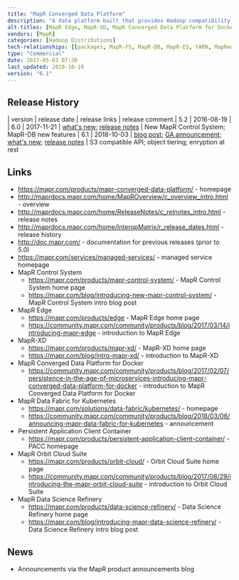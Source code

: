 ```yaml
---
title: "MapR Converged Data Platform"
description: "A data platform built that provides Hadoop compatibility (via YARN and the MapR-FS HDFS compatible API), NoSQL and streaming data storage via MapR-DB and MapR-ES respectively, and a bundle of open source Hadoop projects via the MapR Ecosystem Pack.  Comes with an installer (MapR Installer), a web based user interface for management (MapR Control System), and a monitoring and alerting solution (MapR Monitoring).  Available as a free community edition (which excludes some enterprise features such as snapshots, high availability, disaster recovery and replication), a full commercial edition, and as MapR Edge (a small footprint edition that can run on low power and embedded hardware close to data sources to perform initial data filtering and processing before forwarding data on to a central cluster via MapR replication), MapR-XD (an edition that focuses on MapR-FS plus the Orbit Cloud Suite to provide web scale file and container storage), MapR Converged Data Platform for Docker (a marketing name for using the Converged Data Platform as persistent storage for docker containers) and MapR Data Fabric for Kubernetes (ditto but for Kubernetes).  Supports a number of add-ons, including the Persistent Application Client Container (PACC, a docker image containing the client libraries required to connect to a MapR Converged Data Platform), MapR Orbit Cloud Suite (which adds support for deployment of cloud infrastructure along with MapR, integration with cloud object stores, plus mirroring and replication, with support for multi-tenancy, object tiering and OpenStack integration announced) and MapR Data Science Refinery (a docker based analytics notebook powered by Apache Zeppelin that fully integrates with the MapR Converged Data Platform).  Supports deployment in the cloud (AWS and Azure), and is available as a managed service. First released as MapR v1.0 in 2010"
alt-titles: [MapR Edge, MapR-XD, MapR Converged Data Platform for Docker, MapR Data Fabric for Kubernetes]
vendors: [MapR]
categories: [Hadoop Distributions]
tech-relationships: [[packages, MapR-FS, MapR-DB, MapR-ES, YARN, MapReduce, ZooKeeper, MapR Ecosystem Pack], [manageable via, MapR Installer, MapR Control System, MapR Monitoring], [add ons, Persistent Application Client Container, MapR Orbit Cloud Suite, MapR Data Science Refinery]]
type: "Commercial"
date: 2017-05-03 07:30
last_updated: 2018-10-10
version: "6.1"
---
```

## Release History

| version | release date | release links | release comment
| 5.2 | 2016-08-19 | 
| 6.0 | 2017-11-21 | [what's new](https://mapr.com/products/whats-new/6-0/); [release notes](https://mapr.com/docs/60/ReleaseNotes/whatsnew_60.html) | New MapR Control System; MapR-DB new features
| 6.1 | 2018-10-03 | [blog post](https://mapr.com/blog/mapr-6-1-new-horizons/); [GA announcement](https://mapr.com/blog/mapr-6-1-release-with-mep-6-0-is-now-generally-available/); [what's new](https://mapr.com/products/whats-new/6-1/); [release notes](https://mapr.com/docs/home/ReleaseNotes/whatsnew.html) | S3 compatible API; object tiering; enryption at rest

## Links

* <https://mapr.com/products/mapr-converged-data-platform/> - homepage
* <http://maprdocs.mapr.com/home/MapROverview/c_overview_intro.html> - overview
* <http://maprdocs.mapr.com/home/ReleaseNotes/c_relnotes_intro.html> - release notes
* <http://maprdocs.mapr.com/home/InteropMatrix/r_release_dates.html> - release history
* <http://doc.mapr.com/> - documentation for previous releases (prior to 5.0)
* <https://mapr.com/services/managed-services/> - managed service homepage
* MapR Control System
  * <https://mapr.com/products/mapr-control-system/> - MapR Control System home page
  * <https://mapr.com/blog/introducing-new-mapr-control-system/> - MapR Control System intro blog post
* MapR Edge
  * <https://mapr.com/products/edge> - MapR Edge home page
  * <https://community.mapr.com/community/products/blog/2017/03/14/introducing-mapr-edge> - introduction to MapR Edge
* MapR-XD
  * <https://mapr.com/products/mapr-xd/> - MapR-XD home page
  * <https://mapr.com/blog/intro-mapr-xd/> - introduction to MapR-XD
* MapR Converged Data Platform for Docker
  * <https://community.mapr.com/community/products/blog/2017/02/07/persistence-in-the-age-of-microservices-introducing-mapr-converged-data-platform-for-docker> - introduction to MapR Converged Data Platform for Docker
* MapR Data Fabric for Kubernetes
  * <https://mapr.com/solutions/data-fabric/kubernetes/> - homepage
  * <https://community.mapr.com/community/products/blog/2018/03/06/announcing-mapr-data-fabric-for-kubernetes> - announcement
* Persistent Application Client Container
  * <https://mapr.com/products/persistent-application-client-container/> - PACC homepage
* MapR Orbit Cloud Suite
  * <https://mapr.com/products/orbit-cloud/> - Orbit Cloud Suite home page
  * <https://community.mapr.com/community/products/blog/2017/08/29/introducing-the-mapr-orbit-cloud-suite> - introduction to Orbit Cloud Suite
* MapR Data Science Refinery
  * <https://mapr.com/products/data-science-refinery/> - Data Science Refinery home page
  * <https://mapr.com/blog/introducing-mapr-data-science-refinery/> - Data Science Refinery intro blog post

## News

* Announcements via the MapR product announcements blog